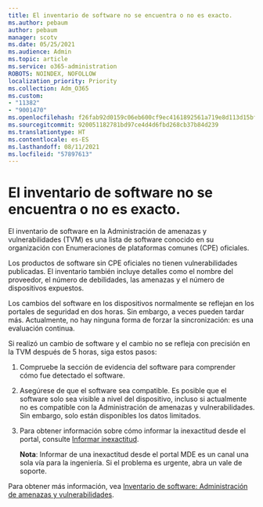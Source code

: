 ```yaml
---
title: El inventario de software no se encuentra o no es exacto.
ms.author: pebaum
author: pebaum
manager: scotv
ms.date: 05/25/2021
ms.audience: Admin
ms.topic: article
ms.service: o365-administration
ROBOTS: NOINDEX, NOFOLLOW
localization_priority: Priority
ms.collection: Adm_O365
ms.custom:
- "11382"
- "9001470"
ms.openlocfilehash: f26fab92d0159c06eb600cf9ec4161892561a719e8d113d15bfbac133301e793
ms.sourcegitcommit: 920051182781bd97ce4d4d6fbd268cb37b84d239
ms.translationtype: HT
ms.contentlocale: es-ES
ms.lasthandoff: 08/11/2021
ms.locfileid: "57897613"
---
```

# <a name="software-inventory-is-missing-or-inaccurate"></a>El inventario de software no se encuentra o no es exacto.

El inventario de software en la Administración de amenazas y vulnerabilidades (TVM) es una lista de software conocido en su organización con Enumeraciones de plataformas comunes (CPE) oficiales.

Los productos de software sin CPE oficiales no tienen vulnerabilidades publicadas. El inventario también incluye detalles como el nombre del proveedor, el número de debilidades, las amenazas y el número de dispositivos expuestos.

Los cambios del software en los dispositivos normalmente se reflejan en los portales de seguridad en dos horas. Sin embargo, a veces pueden tardar más. Actualmente, no hay ninguna forma de forzar la sincronización: es una evaluación continua.

Si realizó un cambio de software y el cambio no se refleja con precisión en la TVM después de 5 horas, siga estos pasos:

1. Compruebe la sección de evidencia del software para comprender cómo fue detectado el software.
1. Asegúrese de que el software sea compatible. Es posible que el software solo sea visible a nivel del dispositivo, incluso si actualmente no es compatible con la Administración de amenazas y vulnerabilidades. Sin embargo, solo están disponibles los datos limitados.
1. Para obtener información sobre cómo informar la inexactitud desde el portal, consulte [Informar inexactitud](https://docs.microsoft.com/microsoft-365/security/defender-endpoint/tvm-software-inventory?view=o365-worldwide#report-inaccuracy).
   
    **Nota**: Informar de una inexactitud desde el portal MDE es un canal una sola vía para la ingeniería. Si el problema es urgente, abra un vale de soporte.

Para obtener más información, vea [Inventario de software: Administración de amenazas y vulnerabilidades](https://docs.microsoft.com/microsoft-365/security/defender-endpoint/tvm-software-inventory).